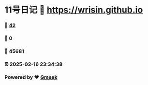 # 11号日记 :link: https://wrisin.github.io 
### :page_facing_up: [42](https://wrisin.github.io/tag.html) 
### :speech_balloon: 0 
### :hibiscus: 45681 
### :alarm_clock: 2025-02-16 23:34:38 
### Powered by :heart: [Gmeek](https://github.com/Meekdai/Gmeek)
